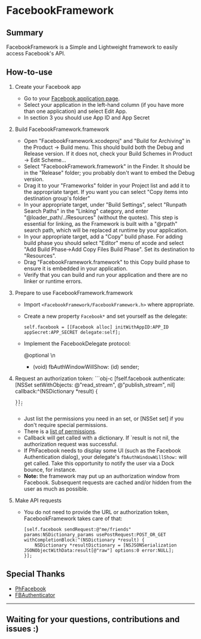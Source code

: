 FacebookFramework
=============================================================

Summary
-------

FacebookFramework is a Simple and Lightweight framework to easily access Facebook's API.

How-to-use
----------

1.  Create your Facebook app

    * Go to your [Facebook application page](https://developers.facebook.com/apps/).
    * Select your application in the left-hand column (if you have more than one application) and select Edit App.
    * In section 3 you should use App ID and App Secret

2.  Build FacebookFramework.framework

    * Open "FacebookFramework.xcodeproj" and "Build for Archiving" in the Product -> Build menu. This should build both the Debug and Release version. If it does not, check your Build Schemes in Product -> Edit Scheme…
    * Select "FacebookFramework.framework" in the Finder. It should be in the "Release" folder; you probably don't want to embed the Debug version.
    * Drag it to your "Frameworks" folder in your Project list and add it to the appropriate target. If you want you can select "Copy items into destination group's folder"
    * In your appropriate target, under "Build Settings", select "Runpath Search Paths" in the "Linking" category, and enter "@loader_path/../Resources" (without the quotes). This step is essential for linking, as the Framework is built with a "@rpath" search path, which will be replaced at runtime by your application.
    * In your appropriate target, add a "Copy" build phase. For adding build phase you should select "Editor" menu of xcode and select "Add Build Phase->Add Copy Files Build Phase".  Set its destination to "Resources".
    * Drag "FacebookFramework.framework" to this Copy build phase to ensure it is embedded in your application.
    * Verify that you can build and run your application and there are no linker or runtime errors.

3.  Prepare to use FacebookFramework.framework

    * Import ```<FacebookFramework/FacebookFramework.h>``` where appropriate.
    * Create a new property `Facebook*` and set yourself as the delegate:
    	```
		self.facebook = [[Facebook alloc] initWithAppID:APP_ID appSecret:APP_SECRET delegate:self];
		```
    * Implement the FacebookDelegate protocol:

        @optional  \n  
        - (void) fbAuthWindowWillShow: (id) sender;

4.  Request an authorization token:
		```obj-c
        [fself.facebook authenticate:[NSSet setWithObjects: @"read_stream", @"publish_stream", nil] callback:^(NSDictionary *result) {
        
        }];
        ```
    * Just list the permissions you need in an set, or [NSSet set] if you don't require special permissions.
    * There is a [list of permissions](http://developers.facebook.com/docs/authentication/permissions).
    * Callback will get called with a dictionary. If `result is not nil, the authorization request was successful.
    * If PhFacebook needs to display some UI (such as the Facebook Authentication dialog), your delegate's `fbAuthWindowWillShow:` will get called. Take this opportunity to notify the user via a Dock bounce, for instance.
    * __Note:__ the framework may put up an authorization window from Facebook. Subsequent requests are cached and/or hidden from the user as much as possible.

5.  Make API requests
    * You do not need to provide the URL or authorization token, FacebookFramework takes care of that:
		```    
		[self.facebook sendRequest:@"me/friends" params:NSDictionary_params usePostRequest:POST_OR_GET withCompletionBlock:^(NSDictionary *result) {
	        NSDictionary *resultDictionary = [NSJSONSerialization JSONObjectWithData:result[@"raw"] options:0 error:NULL];			
		}];
		```

Special Thanks
--------------

* [PhFacebook](https://github.com/philippec/PhFacebook)
* [FBAuthenticator](https://github.com/jubishop/FBAuthenticator)

----
Waiting for your questions, contributions and issues :)
----
